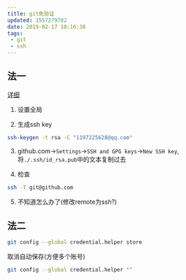 ```yaml
---
title: git免验证
updated: 1557279782
date: 2019-02-17 10:16:38
tags:
 - git
 - ssh
---
```


## 法一

[详细](https://williamlfang.github.io/post/2018-09-05-github%E4%BD%BF%E7%94%A8ssh%E5%85%8D%E5%AF%86%E7%A0%81%E7%99%BB%E5%BD%95/)

1. 设置全局

2. 生成ssh key

```bash
ssh-keygen -t rsa -C "1197225628@qq.com"
```

3. github.com$\to$`Settings`$\to$`SSH and GPG keys`$\to$`New SSH key`,将`./.ssh/id_rsa.pub`中的文本复制过去

4. 检查

```bash
ssh -T git@github.com
```

5. 不知道怎么办了(修改remote为ssh?)

## 法二

```bash
git config --global credential.helper store
```

取消自动保存(方便多个账号)

```bash
git config --global credential.helper ""
```
